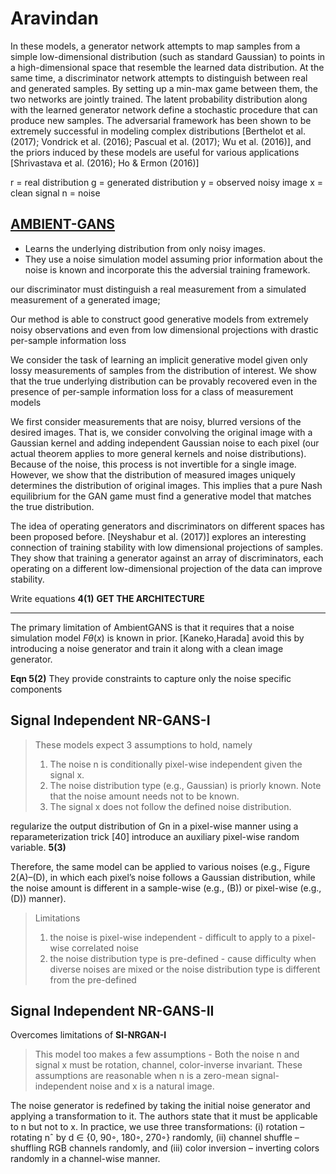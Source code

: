 # Aravindan

In these models, a generator network attempts to map samples from a simple low-dimensional distribution (such as standard
Gaussian) to points in a high-dimensional space that resemble the learned data distribution. At the
same time, a discriminator network attempts to distinguish between real and generated samples.
By setting up a min-max game between them, the two networks are jointly trained. The latent
probability distribution along with the learned generator network define a stochastic procedure that
can produce new samples. The adversarial framework has been shown to be extremely successful
in modeling complex distributions [Berthelot et al. (2017); Vondrick et al. (2016); Pascual et al.
(2017); Wu et al. (2016)], and the priors induced by these models are useful for various applications
[Shrivastava et al. (2016); Ho & Ermon (2016)]

r = real distribution
g = generated distribution
y = observed noisy image
x = clean signal
n = noise

[AMBIENT-GANS](https://www.cs.utexas.edu/~ecprice/papers/ambientgan.pdf)
---
* Learns the underlying distribution from only noisy images.
* They use a noise simulation model assuming prior information about the noise is known and incorporate this the adversial training framework.


our discriminator must distinguish a real
measurement from a simulated measurement of a generated image;

Our method is able to construct good generative models from extremely noisy observations and
even from low dimensional projections with drastic per-sample information loss

We consider the task of learning an implicit generative model given only lossy measurements of samples from the distribution of interest. We show that the true underlying distribution can be provably recovered even in the presence of per-sample
information loss for a class of measurement models

We first consider measurements that are noisy, blurred versions of the desired
images. That is, we consider convolving the original image with a Gaussian kernel and adding
independent Gaussian noise to each pixel (our actual theorem applies to more general kernels and
noise distributions). Because of the noise, this process is not invertible for a single image. However,
we show that the distribution of measured images uniquely determines the distribution of original
images. This implies that a pure Nash equilibrium for the GAN game must find a generative model
that matches the true distribution. 

The idea of operating generators and discriminators on different spaces has been proposed before.
[Neyshabur et al. (2017)] explores an interesting connection of training stability with low dimensional projections of samples. They show that training a generator against an array of discriminators,
each operating on a different low-dimensional projection of the data can improve stability.

Write equations **4(1)**
**GET THE ARCHITECTURE**

---
The primary limitation of AmbientGANS is that it requires that a noise simulation model $Fθ(x)$ is known in prior. [Kaneko,Harada] avoid this by introducing a noise generator and train it along with a clean image generator.

**Eqn 5(2)**
They provide constraints to capture only the noise specific components

## Signal Independent NR-GANS-I
> These models expect 3 assumptions to hold, namely
> 1. The noise n is conditionally pixel-wise independent given the signal x. 
> 2. The noise distribution type (e.g., Gaussian) is priorly known. Note that the noise amount needs not to be known.
> 3. The signal x does not follow the defined noise distribution.

regularize the output distribution of Gn in a pixel-wise manner using a reparameterization trick [40]
 introduce an auxiliary pixel-wise random variable.
__5(3)__

Therefore, the same model can be applied to various noises (e.g., Figure 2(A)–(D), in which
each pixel’s noise follows a Gaussian distribution, while
the noise amount is different in a sample-wise (e.g., (B))
or pixel-wise (e.g., (D)) manner).

> Limitations
> 1. the noise is pixel-wise independent - difficult to apply to a pixel-wise correlated noise
> 2. the noise distribution type is pre-defined - cause difficulty when diverse noises are mixed or the noise distribution type is different from the pre-defined


## Signal Independent NR-GANS-II
Overcomes limitations of __SI-NRGAN-I__
> This model too makes a few assumptions - Both the noise n and signal x must be rotation, channel, color-inverse invariant.
> These assumptions are reasonable when n is a zero-mean signal-independent noise
and x is a natural image.

The noise generator is redefined by taking the initial noise generator and applying a transformation to it. The authors state that it must be applicable to n but not to x.
In practice, we use three transformations: (i) rotation – rotating nˆ by d ∈ {0, 90◦, 180◦, 270◦} randomly,
(ii) channel shuffle – shuffling RGB channels randomly,
and (iii) color inversion – inverting colors randomly in a
channel-wise manner. 


